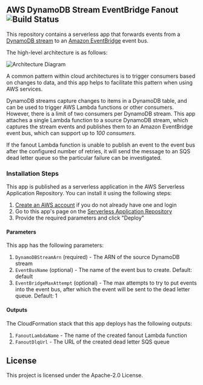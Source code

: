 ## AWS DynamoDB Stream EventBridge Fanout ![Build Status](https://codebuild.us-east-1.amazonaws.com/badges?uuid=eyJlbmNyeXB0ZWREYXRhIjoiM2U1eEhja0F1U2dGSzV6NDdhS3VqVnhiTUNDV2pzQmp6WUFLa3F6dll1UVQwek0wYTVxaFlMRWliWTlmaVVpenZpb3FaOTVMdHovMThFZWx1VjBkL0VJPSIsIml2UGFyYW1ldGVyU3BlYyI6ImE3SjluN2NZYjNVKzZuVU0iLCJtYXRlcmlhbFNldFNlcmlhbCI6MX0%3D&branch=master)

This repository contains a serverless app that forwards events from a [DynamoDB stream](https://docs.aws.amazon.com/amazondynamodb/latest/developerguide/Streams.html) to an [Amazon EventBridge](https://aws.amazon.com/eventbridge/) event bus. 

The high-level architecture is as follows:

![Architecture Diagram](https://github.com/awslabs/aws-dynamodb-stream-eventbridge-fanout/raw/master/images/architecture_diagram.png)

A common pattern within cloud architectures is to trigger consumers based on changes to data, and this app helps to facilitate this pattern when using AWS services. 

DynamoDB streams capture changes to items in a DynamoDB table, and can be used to trigger AWS Lambda functions or other consumers. However, there is a limit of two consumers per DynamoDB stream. This app attaches a single Lambda function to a source DynamoDB stream, which captures the stream events and publishes them to an Amazon EventBridge event bus, which can support up to *100 consumers*.

If the fanout Lambda function is unable to publish an event to the event bus after the configured number of retries, it will send the message to an SQS dead letter queue so the particular failure can be investigated.

### Installation Steps
This app is published as a serverless application in the AWS Serverless Application Repository. You can install it using the following steps:
1. [Create an AWS account](https://portal.aws.amazon.com/gp/aws/developer/registration/index.html) if you do not already have one and login
1. Go to this app's page on the [Serverless Application Repository](https://serverlessrepo.aws.amazon.com/applications/arn:aws:serverlessrepo:us-east-1:646794253159:applications~aws-dynamodb-stream-eventbridge-fanout)
1. Provide the required parameters and click "Deploy"

#### Parameters
This app has the following parameters:
1. `DynamoDBStreamArn` (required) - The ARN of the source DynamoDB stream
1. `EventBusName` (optional) - The name of the event bus to create. Default: default
1. `EventBridgeMaxAttempt` (optional) - The max attempts to try to put events into the event bus, after which the event will be sent to the dead letter queue. Default: 1

#### Outputs
The CloudFormation stack that this app deploys has the following outputs:
1. `FanoutLambdaName` - The name of the created fanout Lambda function
1. `FanoutDlqUrl` - The URL of the created dead letter SQS queue

## License
This project is licensed under the Apache-2.0 License.